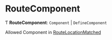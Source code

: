 # RouteComponent

Ƭ **RouteComponent**: `Component` \| `DefineComponent`

Allowed Component in [RouteLocationMatched](interfaces/RouteLocationMatched.md)